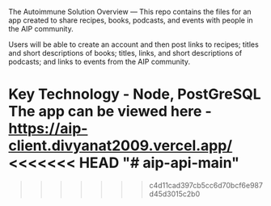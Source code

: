 The Autoimmune Solution
Overview — This repo contains the files for an app created to share recipes, books, podcasts, and events with people in the AIP community.

Users will be able to create an account and then post links to recipes; titles and short descriptions of books; titles, links, and short descriptions of podcasts; and links to events from the AIP community. 

Key Technology - Node, PostGreSQL
The app can be viewed here - https://aip-client.divyanat2009.vercel.app/
<<<<<<< HEAD
"# aip-api-main" 
=======
>>>>>>> c4d11cad397cb5cc6d70bcf6e987d45d3015c2b0
